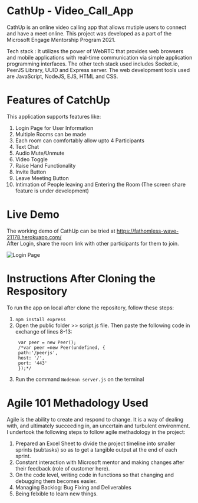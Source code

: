 # CathUp - Video_Call_App
CathUp is an online video calling app that allows mutiple users to connect and have a meet online. This project was developed as a part of the Microsoft Engage Mentorship Program 2021. 

Tech stack : It utilizes the power of WebRTC that provides web browsers and mobile applications with real-time communication via simple application programming interfaces. The other tech stack used includes Socket.io, PeerJS Library, UUID and Express server. The web development tools used are JavaScript, NodeJS, EJS, HTML and CSS.

# Features of CatchUp
This application supports features like:
1. Login Page for User Information
2. Multiple Rooms can be made
3. Each room can comfortably allow upto 4 Participants
4. Text Chat
5. Audio Mute/Unmute
6. Video Toggle
7. Raise Hand Functionality
8. Invite Button
9. Leave Meeting Button
10. Intimation of People leaving and Entering the Room
(The screen share feature is under development)

# Live Demo 
The working demo of CathUp can be tried at https://fathomless-wave-21178.herokuapp.com/  
After Login, share the room link with other participants for them to join.

![Login Page](https://github.com/Kashishjan/Video_Call_Final/blob/master/Screenshot%20(135).png)

# Instructions After Cloning the Respository
To run the app on local after clone the repository, follow these steps:
1. ```npm install express```
2. Open the public folder >> script.js file. Then paste the following code in exchange of lines 8-13:
   ```
    var peer = new Peer();
    /*var peer =new Peer(undefined, {
    path:'/peerjs',
    host: '/',
    port: '443'
    });*/
    ```
3. Run the command ```Nodemon server.js``` on the terminal

# Agile 101 Methadology Used
Agile is the ability to create and respond to change. It is a way of dealing with, and ultimately succeeding in, an uncertain and turbulent environment. I undertook the following steps to follow agile methadology in the project:
1. Prepared an Excel Sheet to divide the project timeline into smaller sprints (subtasks) so as to get a tangible output at the end of each sprint.
2. Constant interaction with Microsoft mentor and making changes after their feedback (role of customer here).
3. On the code level, writing code in functions so that changing and debugging them becomes easier.
4. Managing Backlog: Bug Fixing and Deliverables
5. Being felxible to learn new things.

